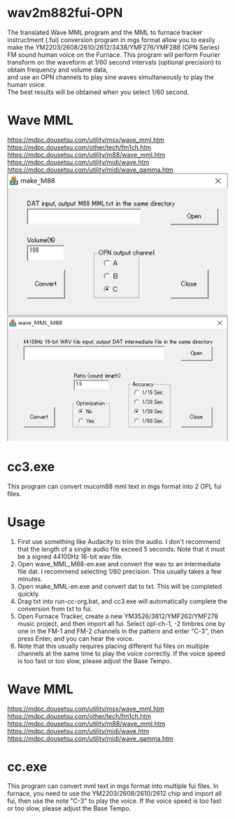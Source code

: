 # wav2m882fui-OPN
 The translated Wave MML program and the MML to furnace tracker instructment (.fui) conversion program in mgs format allow you to easily make the YM2203/2608/2610/2612/3438/YMF276/YMF288 (OPN Series) FM sound human voice on the Furnace.
 This program will perform Fourier transform on the waveform at 1/60 second intervals (optional precision) to obtain frequency and volume data,   
 and use an OPN channels to play sine waves simultaneously to play the human voice.   
 The best results will be obtained when you select 1/60 second.   

# Wave MML
https://mdpc.dousetsu.com/utility/msx/wave_mml.htm  
https://mdpc.dousetsu.com/other/tech/fm1ch.htm  
https://mdpc.dousetsu.com/utility/m88/wave_mml.htm  
https://mdpc.dousetsu.com/utility/midi/wave.htm  
https://mdpc.dousetsu.com/utility/midi/wave_gamma.htm  
![image](https://github.com/denjhang/wav2m882fui-OPL/blob/main/pics/make_m88.png)
![image](https://github.com/denjhang/wav2m882fui-OPL/blob/main/pics/wave_mml_m88.png)

# cc3.exe
This program can convert mucom88 mml text in mgs format into 2 OPL fui files. 

# Usage
1. First use something like Audacity to trim the audio. I don't recommend that the length of a single audio file exceed 5 seconds. Note that it must be a signed 44100Hz 16-bit wav file.   
2. Open wave_MML_M88-en.exe and convert the wav to an intermediate file dat. I recommend selecting 1/60 precision. This usually takes a few minutes.    
3. Open make_MML-en.exe and convert dat to txt. This will be completed quickly.  
4. Drag txt into run-cc-org.bat, and cc3.exe will automatically complete the conversion from txt to fui.  
5. Open Furnace Tracker, create a new YM3526/3812/YMF262/YMF278 music project, and then import all fui. Select opl-ch-1, -2 timbres one by one in the FM-1 and FM-2 channels in the pattern and enter "C-3", then press Enter, and you can hear the voice.  
6. Note that this usually requires placing different fui files on multiple channels at the same time to play the voice correctly. If the voice speed is too fast or too slow, please adjust the Base Tempo.   

# Wave MML
https://mdpc.dousetsu.com/utility/msx/wave_mml.htm  
https://mdpc.dousetsu.com/other/tech/fm1ch.htm  
https://mdpc.dousetsu.com/utility/m88/wave_mml.htm  
https://mdpc.dousetsu.com/utility/midi/wave.htm  
https://mdpc.dousetsu.com/utility/midi/wave_gamma.htm  
# cc.exe
This program can convert mml text in mgs format into multiple fui files. In furnace, you need to use the YM2203/2608/2610/2612 chip and import all fui, then use the note "C-3" to play the voice. If the voice speed is too fast or too slow, please adjust the Base Tempo.  
